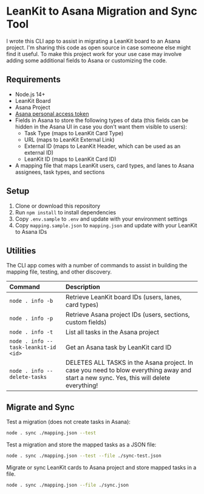 # LeanKit to Asana Migration and Sync Tool

I wrote this CLI app to assist in migrating a LeanKit board to an Asana project. I'm sharing this code as open source in case someone else might find it useful. To make this project work for your use case may involve adding some additional fields to Asana or customizing the code.

## Requirements

* Node.js 14+
* LeanKit Board
* Asana Project
* [Asana personal access token](https://developers.asana.com/docs/personal-access-token)
* Fields in Asana to store the following types of data (this fields can be hidden in the Asana UI in case you don't want them visible to users):
  * Task Type (maps to LeanKit Card Type)
  * URL (maps to LeanKit External Link)
  * External ID (maps to LeanKit Header, which can be used as an external ID)
  * LeanKit ID (maps to LeanKit Card ID)
* A mapping file that maps LeanKit users, card types, and lanes to Asana assignees, task types, and sections

## Setup

1. Clone or download this repository
1. Run `npm install` to install dependencies
1. Copy `.env.sample` to `.env` and update with your environment settings
1. Copy `mapping.sample.json` to `mapping.json` and update with your LeanKit to Asana IDs

## Utilities

The CLI app comes with a number of commands to assist in building the mapping file, testing, and other discovery.

|Command|Description|
|:---|:---|
|`node . info -b`|Retrieve LeanKit board IDs (users, lanes, card types)|
|`node . info -p`|Retrieve Asana project IDs (users, sections, custom fields)|
|`node . info -t`|List all tasks in the Asana project|
|`node . info --task-leankit-id <id>`|Get an Asana task by LeanKit card ID|
|`node . info --delete-tasks`|DELETES ALL TASKS in the Asana project. In case you need to blow everything away and start a new sync. Yes, this will delete everything!|

## Migrate and Sync

Test a migration (does not create tasks in Asana):

```sh
node . sync ./mapping.json --test
```

Test a migration and store the mapped tasks as a JSON file:

```sh
node . sync ./mapping.json --test --file ./sync-test.json
```

Migrate or sync LeanKit cards to Asana project and store mapped tasks in a file.

```sh
node . sync ./mapping.json --file ./sync.json
```
